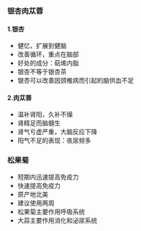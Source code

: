 ### 银杏肉苁蓉

#### 1.银杏
* 健忆，扩展到健脑
* 改善循环，重点在脑部
* 好处的成分：萜烯内脂
* 银杏不等于银杏茶
* 银杏可以改善因颈椎病而引起的脑供血不足

#### 2.肉苁蓉
* 温补肾阳，久补不燥
* 肾精足而脑髓生
* 肾气亏虚严重，大脑反应下降
* 阳气不足的表现：夜尿频多


### 松果菊
* 短期内迅速提高免疫力
* 快速提高免疫力
* 原产地北美
* 建议使用两周
* 松果菊主要作用呼吸系统
* 大蒜主要作用消化和泌尿系统